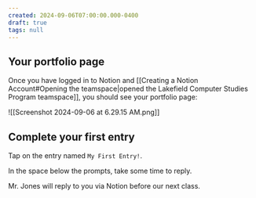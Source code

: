 ```yaml
---
created: 2024-09-06T07:00:00.000-0400
draft: true
tags: null
---
```


## Your portfolio page

Once you have logged in to Notion and [[Creating a Notion Account#Opening the teamspace|opened the Lakefield Computer Studies Program teamspace]], you should see your portfolio page:

![[Screenshot 2024-09-06 at 6.29.15 AM.png]]

## Complete your first entry

Tap on the entry named `My First Entry!`.

In the space below the prompts, take some time to reply.

Mr. Jones will reply to you via Notion before our next class.